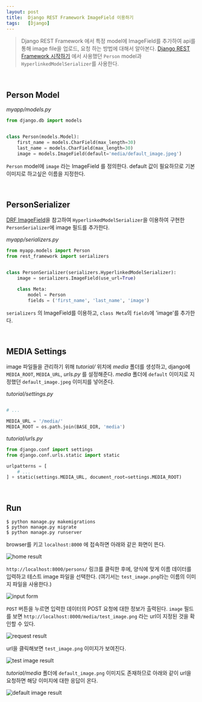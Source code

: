 ```yaml
---
layout: post
title:  Django REST Framework ImageField 이용하기
tags:   [Django]
---
```


> Django REST Framework 에서 특정 model에 ImageField를 추가하여 api를 통해 image file을 업로드, 요청 하는 방법에 대해서 알아본다. [Django REST Framework 시작하기](https://cjh5414.github.io/django-rest-framework/) 에서 사용했던 `Person` model과 `HyperlinkedModelSerializer`를 사용한다.  

<br/>  

## Person Model  

_myapp/models.py_  

```python
from django.db import models


class Person(models.Model):
    first_name = models.CharField(max_length=30)
    last_name = models.CharField(max_length=30)
    image = models.ImageField(default='media/default_image.jpeg')
```  

`Person` model에 `image` 라는 ImageField 를 정의한다. default 값이 필요하므로 기본 이미지로 하고싶은 이름을 지정한다.  

<br/>  

## PersonSerializer  

[DRF ImageField](http://www.django-rest-framework.org/api-guide/fields/#imagefield)을 참고하여 `HyperlinkedModelSerializer`을 이용하여 구현한 `PersonSerializer`에 image 필드를 추가한다.  

_myapp/serializers.py_  

```python
from myapp.models import Person
from rest_framework import serializers


class PersonSerializer(serializers.HyperlinkedModelSerializer):
    image = serializers.ImageField(use_url=True)

    class Meta:
        model = Person
        fields = ('first_name', 'last_name', 'image')
```  

`serializers` 의 ImageField를 이용하고, `class Meta`의 `fields`에 'image'를 추가한다.  

<br/>  

## MEDIA Settings  

image 파일들을 관리하기 위해 _tutorial/_ 위치에 _media_ 폴더를 생성하고, django에 `MEDIA_ROOT`, `MEDIA_URL`, _urls.py_ 를 설정해준다. _media_ 폴더에 `default` 이미지로 지정했던 `default_image.jpeg` 이미지를 넣어준다.    

_tutorial/settings.py_  

```python

# ...

MEDIA_URL = '/media/'
MEDIA_ROOT = os.path.join(BASE_DIR, 'media')
```  

_tutorial/urls.py_  

```python
from django.conf import settings
from django.conf.urls.static import static

urlpatterns = [
    # ...
] + static(settings.MEDIA_URL, document_root=settings.MEDIA_ROOT)
```  

<br/>  

## Run  

```
$ python manage.py makemigrations
$ python manage.py migrate
$ python manage.py runserver
```  

browser를 키고 `localhost:8000` 에 접속하면 아래와 같은 화면이 뜬다.  

![home result](/images/DRF-imagefield/home-result.png)  

`http://localhost:8000/persons/` 링크를 클릭한 후에, 양식에 맞게 이름 데이터를 입력하고 테스트 image 파일을 선택한다. (여기서는 `test_image.png`라는 이름의 이미지 파일을 사용한다.)  

![input form](/images/DRF-imagefield/input-form.png)  

`POST` 버튼을 누르면 입력한 데이터의 POST 요청에 대한 정보가 출력된다. `image` 필드를 보면 `http://localhost:8000/media/test_image.png` 라는 url이 지정된 것을 확인할 수 있다.  

![request result](/images/DRF-imagefield/request-result.png)  

url을 클릭해보면 `test_image.png` 이미지가 보여진다.  

![test image result](/images/DRF-imagefield/test-image-result.png)  

_tutorial/media_ 폴더에 `default_image.png` 이미지도 존재하므로 아래와 같이 url을 요청하면 해당 이미지에 대한 응답이 온다.  

![default image result](/images/DRF-imagefield/default-image-result.png)  
